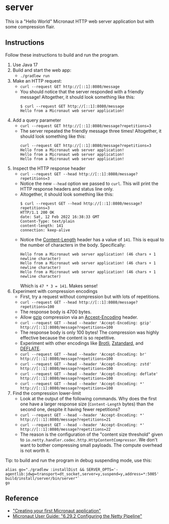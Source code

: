 # server

This is a "Hello World" Micronaut HTTP web server application but with some compression flair.

## Instructions

Follow these instructions to build and run the program.

1. Use Java 17
2. Build and start the web app:
   * `./gradlew run`
3. Make an HTTP request:
   * `curl --request GET http://[::1]:8080/message`
   * You should notice that the server responded with a friendly message! Altogether, it should look something like this:
     ```text
     $ curl --request GET http://[::1]:8080/message
     Hello from a Micronaut web server application!
     ```
4. Add a query parameter
   * `curl --request GET http://[::1]:8080/message?repetitions=3`
   * The server repeated the friendly message three times! Altogether, it should look something like this:
     ```text
     curl --request GET http://[::1]:8080/message?repetitions=3
     Hello from a Micronaut web server application!
     Hello from a Micronaut web server application!
     Hello from a Micronaut web server application!
     ```
5. Inspect the HTTP response header
   * `curl --request GET --head http://[::1]:8080/message?repetitions=3`
   * Notice the new `--head` option we passed to `curl`. This will print the HTTP response headers and status line only.
   * Altogether, it should look something like this:
     ```text
     $ curl --request GET --head http://[::1]:8080/message?repetitions=3
     HTTP/1.1 200 OK
     date: Sat, 12 Feb 2022 16:38:33 GMT
     Content-Type: text/plain
     content-length: 141
     connection: keep-alive
     ```
   * Notice the [Content-Length](https://developer.mozilla.org/en-US/docs/Web/HTTP/Headers/Content-Length) header has a
     value of `141`. This is equal to the number of characters in the body. Specifically:
     ```text
     Hello from a Micronaut web server application! (46 chars + 1 newline character)
     Hello from a Micronaut web server application! (46 chars + 1 newline character)
     Hello from a Micronaut web server application! (46 chars + 1 newline character)
     ```
     Which is `47 * 3 = 141`. Makes sense!
6. Experiment with compression encodings
   * First, try a request without compression but with lots of repetitions.
   * `curl --request GET --head http://[::1]:8080/message?repetitions=100`
   * The response body is 4700 bytes.
   * Allow [gzip](https://developer.mozilla.org/en-US/docs/Glossary/GZip_compression) compression via an [Accept-Encoding](https://developer.mozilla.org/en-US/docs/Web/HTTP/Headers/Accept-Encoding)
     header.
   * `curl --request GET --head --header 'Accept-Encoding: gzip' http://[::1]:8080/message?repetitions=100`
   * The response body is only 100 bytes! The compression was highly effective because the content is so repetitive.
   * Experiment with other encodings like [Brotli](https://en.wikipedia.org/wiki/Brotli), [Zstandard](https://en.wikipedia.org/wiki/Zstd),
     and [DEFLATE](https://en.wikipedia.org/wiki/Deflate).
   * `curl --request GET --head --header 'Accept-Encoding: br' http://[::1]:8080/message?repetitions=100`
   * `curl --request GET --head --header 'Accept-Encoding: zstd' http://[::1]:8080/message?repetitions=100`
   * `curl --request GET --head --header 'Accept-Encoding: deflate' http://[::1]:8080/message?repetitions=100`
   * `curl --request GET --head --header 'Accept-Encoding: *' http://[::1]:8080/message?repetitions=100`
7. Find the compression lower-limit
   * Look at the output of the following commands. Why does the first one have a larger response size (`Content-Length`
     bytes) than the second one, despite it having fewer repetitions?
   * `curl --request GET --head --header 'Accept-Encoding: *' http://[::1]:8080/message?repetitions=21`
   * `curl --request GET --head --header 'Accept-Encoding: *' http://[::1]:8080/message?repetitions=22`
   * The reason is the configuration of the "content size threshold" given to `io.netty.handler.codec.http.HttpContentCompressor`.
     We don't want to bother compressing small payloads. The compute overhead is not worth it.

Tip: to build and run the program in debug suspending mode, use this:

```shell
alias go="./gradlew :installDist && SERVER_OPTS='-agentlib:jdwp=transport=dt_socket,server=y,suspend=y,address=*:5005' build/install/server/bin/server"`
go
```
   

## Reference

* ["Creating your first Micronaut application"](https://guides.micronaut.io/latest/creating-your-first-micronaut-app-gradle-java.html)
* [Micronaut User Guide: "6.29.2 Configuring the Netty Pipeline"](https://docs.micronaut.io/latest/guide/#nettyPipeline)
